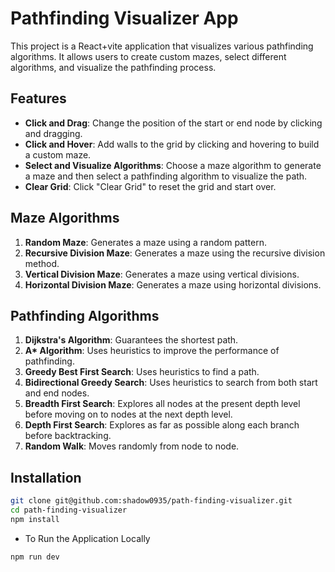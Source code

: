 # Pathfinding Visualizer App

This project is a React+vite application that visualizes various pathfinding algorithms. It allows users to create custom mazes, select different algorithms, and visualize the pathfinding process.

## Features

- **Click and Drag**: Change the position of the start or end node by clicking and dragging.
- **Click and Hover**: Add walls to the grid by clicking and hovering to build a custom maze.
- **Select and Visualize Algorithms**: Choose a maze algorithm to generate a maze and then select a pathfinding algorithm to visualize the path.
- **Clear Grid**: Click "Clear Grid" to reset the grid and start over.

## Maze Algorithms

1. **Random Maze**: Generates a maze using a random pattern.
2. **Recursive Division Maze**: Generates a maze using the recursive division method.
3. **Vertical Division Maze**: Generates a maze using vertical divisions.
4. **Horizontal Division Maze**: Generates a maze using horizontal divisions.

## Pathfinding Algorithms

1. **Dijkstra's Algorithm**: Guarantees the shortest path.
2. **A\* Algorithm**: Uses heuristics to improve the performance of pathfinding.
3. **Greedy Best First Search**: Uses heuristics to find a path.
4. **Bidirectional Greedy Search**: Uses heuristics to search from both start and end nodes.
5. **Breadth First Search**: Explores all nodes at the present depth level before moving on to nodes at the next depth level.
6. **Depth First Search**: Explores as far as possible along each branch before backtracking.
7. **Random Walk**: Moves randomly from node to node.

## Installation

```bash
git clone git@github.com:shadow0935/path-finding-visualizer.git
cd path-finding-visualizer
npm install
```

- To Run the Application Locally
```bash
npm run dev
```
